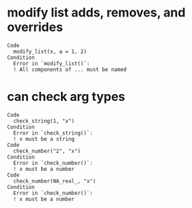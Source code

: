# modify list adds, removes, and overrides

    Code
      modify_list(x, a = 1, 2)
    Condition
      Error in `modify_list()`:
      ! All components of ... must be named

# can check arg types

    Code
      check_string(1, "x")
    Condition
      Error in `check_string()`:
      ! x must be a string
    Code
      check_number("2", "x")
    Condition
      Error in `check_number()`:
      ! x must be a number
    Code
      check_number(NA_real_, "x")
    Condition
      Error in `check_number()`:
      ! x must be a number

